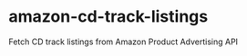 amazon-cd-track-listings
========================

Fetch CD track listings from Amazon Product Advertising API